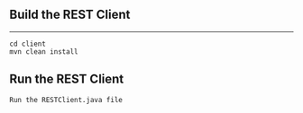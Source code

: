 ## Build the REST Client
_____
    cd client
    mvn clean install

## Run the REST Client
    Run the RESTClient.java file